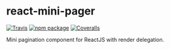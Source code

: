 # react-mini-pager

[![Travis][build-badge]][build]
[![npm package][npm-badge]][npm]
[![Coveralls][coveralls-badge]][coveralls]

Mini pagination component for ReactJS with render delegation.

[build-badge]: https://travis-ci.org/0xc14m1z/react-mini-pager.svg?branch=master
[build]: https://travis-ci.org/0xc14m1z/react-mini-pager

[npm-badge]: https://badge.fury.io/js/react-mini-pager.svg
[npm]: https://badge.fury.io/js/react-mini-pager

[coveralls-badge]: https://coveralls.io/repos/github/0xc14m1z/react-mini-pager/badge.svg
[coveralls]: https://coveralls.io/github/0xc14m1z/react-mini-pager
